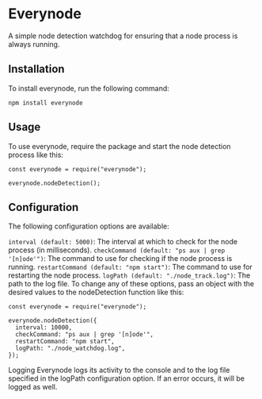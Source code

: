 # Everynode
A simple node detection watchdog for ensuring that a node process is always running.

## Installation
To install everynode, run the following command:

```npm install everynode```
## Usage
To use everynode, require the package and start the node detection process like this:

```const everynode = require("everynode");```

```everynode.nodeDetection();```

## Configuration
The following configuration options are available:

```interval (default: 5000)```: The interval at which to check for the node process (in milliseconds).
```checkCommand (default: "ps aux | grep '[n]ode'")```: The command to use for checking if the node process is running.
```restartCommand (default: "npm start")```: The command to use for restarting the node process.
```logPath (default: "./node_track.log")```: The path to the log file.
To change any of these options, pass an object with the desired values to the nodeDetection function like this:

```
const everynode = require("everynode");

everynode.nodeDetection({
  interval: 10000,
  checkCommand: "ps aux | grep '[n]ode'",
  restartCommand: "npm start",
  logPath: "./node_watchdog.log",
});
```

Logging
Everynode logs its activity to the console and to the log file specified in the logPath configuration option. If an error occurs, it will be logged as well.
